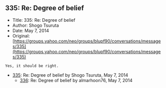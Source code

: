 ## 335: Re: Degree of belief

- Title: 335: Re: Degree of belief
- Author: Shogo Tsuruta
- Date: May 7, 2014
- Original: [https://groups.yahoo.com/neo/groups/blupf90/conversations/messages/335](https://groups.yahoo.com/neo/groups/blupf90/conversations/messages/335)

```
Yes, it should be right.
```

- [335](0335.md): Re: Degree of belief by Shogo Tsuruta, May 7, 2014
    - [336](0336.md): Re: Degree of belief by almarhoon76, May 7, 2014
